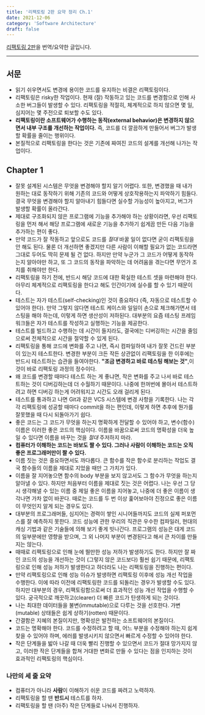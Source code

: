 ```yaml
---
title: '리팩토링 2판 요약 정리 Ch.1'
date: 2021-12-06
category: 'Software Architecture'
draft: false
---
```


[리팩토링 2판](https://www.amazon.com/Refactoring-Improving-Existing-Addison-Wesley-Signature/dp/0134757599)을 번역/요약한 글입니다.

<hr class="custom-hr">

## 서문

- 읽기 쉬우면서도 변경에 용이한 코드를 유지하는 비결은 리팩토링이다.
- 리팩토링은 risky한 작업이다. 현재 (잘) 작동하고 있는 코드를 변경함으로 인해 사소한 버그들이 발생할 수 있다. 리팩토링을 적절히, 체계적으로 하지 않으면 몇 일, 심지어는 몇 주전으로 퇴보할 수도 있다.
- **리팩토링이란 소프트웨어가 수행하는 동작(external behavior)은 변경하지 않으면서 내부 구조를 개선하는 작업이다.** 즉, 코드를 더 깔끔하게 만들어서 버그가 발생할 확률을 줄이는 행위이다.
- 본질적으로 리팩토링을 한다는 것은 기존에 짜여진 코드의 설계를 개선해 나가는 작업이다.

## Chapter 1

- 잘못 설계된 시스템은 무엇을 변경해야 할지 알기 어렵다. 또한, 변경했을 때 내가 원하는 대로 동작하기 위해 기존의 코드와 어떻게 상호작용하는지 파악하기 힘들다. 결국 무엇을 변경해야 할지 알아내기 힘들다면 실수할 가능성이 높아지고, 버그가 발생할 확률이 올라간다.
- 제대로 구조화되지 않은 프로그램에 기능을 추가해야 하는 상황이라면, 우선 리팩토링을 먼저 해서 해당 프로그램에 새로운 기능을 추가하기 쉽게끔 만든 다음 기능을 추가하는 편이 좋다.
- 만약 코드가 잘 작동하고 앞으로도 코드를 _절대_ 바꿀 일이 없다면 굳이 리팩토링을 안 해도 된다. 물론 더 개선하면 좋겠지만 다른 사람이 이해할 필요가 없는 코드라면 그대로 두어도 딱히 문제 될 건 없다. 하지만 만약 누군가 그 코드가 어떻게 동작하는지 알아야만 하고, 또 그 코드의 동작을 파악하는 데 어려움을 겪는다면 무언가 조치를 취해야만 한다.
- 리팩토링을 하기 전에, 반드시 해당 코드에 대한 확실한 테스트 셋을 마련해야 한다. 아무리 체계적으로 리팩토링을 한다고 해도 인간이기에 실수를 할 수 있기 때문이다.
- 테스트는 자가 테스트(self-checking)인 것이 중요하다 (즉, 자동으로 테스트할 수 있어야 한다). 만약 그렇지 않다면 테스트 케이스와 일일이 손으로 체크해가면서 테스팅을 해야 하는데, 이렇게 하면 생산성이 저하된다. 대부분의 요즘 테스팅 프레임워크들은 자가 테스트를 작성하고 실행하는 기능을 제공한다.
- 테스트를 빌드하고 수행하는 데 시간이 들지라도, 결국에는 디버깅하는 시간을 줄임으로써 전체적으로 시간을 절약할 수 있게 된다.
- 리팩토링을 통해 코드에 변화를 주고 나면, 즉시 컴파일하여 내가 잘못 건드린 부분이 있는지 테스트한다. 변경한 부분이 크든 작든 상관없이 리팩토링을 한 이후에는 반드시 테스트하는 습관을 들여야한다. **"조금 변경하고 바로 테스팅 해보는 것"**,이것이 바로 리팩토링 과정의 정수이다.
- 왜 코드를 변경할 때마다 테스트 하는 게 좋냐면, 작은 변화를 주고 나서 바로 테스트하는 것이 디버깅하는데 더 수월하기 때문이다. 나중에 한꺼번에 몰아서 테스트하려고 하면 디버깅 하는게 어려워지고 시간도 오래 걸리게 된다.
- 테스트를 통과하고 나면 Git과 같은 VCS 시스템에 변경 사항을 기록한다. 나는 각각 리팩토링에 성공할 때마다 commit을 하는 편인데, 이렇게 하면 추후에 뭔가를 잘못했을 때 다시 되돌아가기 쉽다.
- 좋은 코드는 그 코드가 무엇을 하는지 명확하게 전달할 수 있어야 하고, 변수(함수) 이름은 이러한 좋은 코드의 핵심이다. 이름을 바꿈으로써 코드의 명확성을 더욱 높일 수 있다면 이름을 바꾸는 것을 _절대_ 주저하지 마라.
- **컴퓨터가 이해하는 코드는 바보도 짤 수 있다. 그러나 사람이 이해하는 코드는 오직 좋은 프로그래머만이 짤 수 있다.**
- 이름 짓는 것은 중요하면서도 까다롭다. 큰 함수를 작은 함수로 분리하는 작업도 결국 함수들의 이름을 제대로 지었을 때만 그 가치가 있다.
- 이름을 잘 지어놓으면 함수의 body 부분을 보지 않고서도 그 함수가 무엇을 하는지 알아낼 수 있다. 하지만 처음부터 이름을 제대로 짓는 것은 어렵다. 나는 우선 그 당시 생각해낼 수 있는 이름 중 제일 좋은 이름을 지어놓고, 나중에 더 좋은 이름이 생각나면 가차 없이 바꾼다. 때로는 코드를 두 번 이상 훑어보아야 진정으로 좋은 이름이 무엇인지 알게 되는 경우도 있다.
- 대부분의 프로그래머들, 심지어는 경력이 쌓인 시니어들까지도 코드의 실제 퍼포먼스를 잘 예측하지 못한다. 코드 성능에 관한 우리의 직관은 우수한 컴파일러, 현대의 캐싱 기법과 같은 기술들에 의해 보기 좋게 빗나간다. 프로그램의 성능은 대게 코드의 일부분에만 영향을 받으며, 그 외 나머지 부분이 변경된다고 해서 큰 차이를 만들지는 않는다.
- 때때로 리팩토링으로 인해 눈에 띌만한 성능 저하가 발생하기도 한다. 하지만 잘 짜인 코드의 성능을 개선하는 것이 (그렇지 않은 코드보다) 훨씬 쉽기 때문에, 리팩토링으로 인해 성능 저하가 발생한다고 하더라도 나는 리팩토링을 진행하는 편이다.
- 만약 리팩토링으로 인해 성능 이슈가 발생하면 리팩토링 이후에 성능 개선 작업을 수행한다. 이에 따라 이전에 리팩토링한 코드를 되돌리는 경우가 발생할 수도 있다. 하지만 대부분의 경우, 리팩토링함으로써 더 효과적인 성능 개선 작업을 수행할 수 있다. 궁극적으로 깨끗하고(clearer) 더 빠른 코드가 탄생하게 되는 것이다.
- 나는 최대한 데이터들을 불변(immutable)으로 다루는 것을 선호한다. 가변(mutable) 상태들은 쉽게 상하기(rotten) 때문이다.
- 간결함은 지혜의 본질이지만, 명확성은 발전하는 소프트웨어의 본질이다.
- 코드는 명확해야 한다. 코드를 수정하려고 할 때, 어느 부분을 수정해야 하는지 쉽게 찾을 수 있어야 하며, 에러를 발생시키지 않으면서 빠르게 수정할 수 있어야 한다.
- 작은 단계들을 밟아 나갈 때 더욱 빨리 진행할 수 있으면서 코드가 절대 망가지지 않고, 이러한 작은 단계들을 합쳐 거대한 변화로 만들 수 있다는 점을 인지하는 것이 효과적인 리팩토링의 핵심이다.

### 나만의 세 줄 요약

- 컴퓨터가 아니라 **사람**이 이해하기 쉬운 코드를 짜려고 노력하자.
- 리팩토링을 할 땐 **반드시** 테스트를 하자.
- 리팩토링을 할 땐 (아주) 작은 단계들로 나눠서 진행하자.
